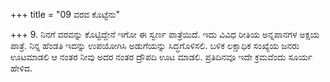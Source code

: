 +++
title = "09 ವರವ ಕೊಟ್ಟೆನು"

+++
9. ನಿನಗೆ ವರವನ್ನು ಕೊಟ್ಟಿದ್ದೇನೆ ಇಗೋ ಈ ಸ್ವರ್ಣ ಪಾತ್ರೆಯಿದೆ. ಇದು ವಿವಿಧ ರೀತಿಯ ಅನ್ನಪಾನಗಳ ಅಕ್ಷಯ ಪಾತ್ರೆ. ನಿನ್ನ ಹೆಂಡತಿ ಇದನ್ನು ಉಪಯೋಗಿಸಿ ಅಡುಗೆಯನ್ನು ಸಿದ್ಧಗೊಳಿಸಲಿ. ಬಳಿಕ ಲಕ್ಷಾಧಿಕ ಸಂಖ್ಯೆಯ ಜನರು ಊಟಮಾಡಲಿ ಆ ನಂತರ ನೀವು ಅದರ ನಂತರ ದ್ರೌಪದಿ ಊಟ ಮಾಡಲಿ. ಪ್ರತಿದಿನವೂ ಇದೇ ಕ್ರಮವೆಂದು ಸೂರ್ಯ ಹೇಳಿದ.